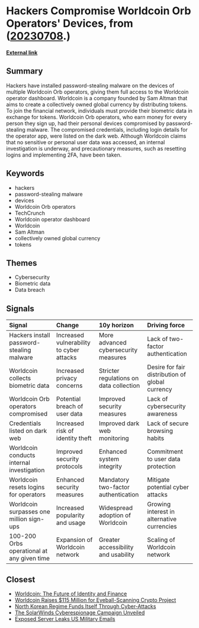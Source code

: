 # __Hackers Compromise Worldcoin Orb Operators' Devices__, from ([20230708](https://kghosh.substack.com/p/20230708).)

__[External link](https://techcrunch.com/2023/05/12/hackers-stole-passwords-of-worldcoin-orb-operators/)__



## Summary

Hackers have installed password-stealing malware on the devices of multiple Worldcoin Orb operators, giving them full access to the Worldcoin operator dashboard. Worldcoin is a company founded by Sam Altman that aims to create a collectively owned global currency by distributing tokens. To join the financial network, individuals must provide their biometric data in exchange for tokens. Worldcoin Orb operators, who earn money for every person they sign up, had their personal devices compromised by password-stealing malware. The compromised credentials, including login details for the operator app, were listed on the dark web. Although Worldcoin claims that no sensitive or personal user data was accessed, an internal investigation is underway, and precautionary measures, such as resetting logins and implementing 2FA, have been taken.

## Keywords

* hackers
* password-stealing malware
* devices
* Worldcoin Orb operators
* TechCrunch
* Worldcoin operator dashboard
* Worldcoin
* Sam Altman
* collectively owned global currency
* tokens

## Themes

* Cybersecurity
* Biometric data
* Data breach

## Signals

| Signal                                     | Change                                   | 10y horizon                             | Driving force                                   |
|:-------------------------------------------|:-----------------------------------------|:----------------------------------------|:------------------------------------------------|
| Hackers install password-stealing malware  | Increased vulnerability to cyber attacks | More advanced cybersecurity measures    | Lack of two-factor authentication               |
| Worldcoin collects biometric data          | Increased privacy concerns               | Stricter regulations on data collection | Desire for fair distribution of global currency |
| Worldcoin Orb operators compromised        | Potential breach of user data            | Improved security measures              | Lack of cybersecurity awareness                 |
| Credentials listed on dark web             | Increased risk of identity theft         | Improved dark web monitoring            | Lack of secure browsing habits                  |
| Worldcoin conducts internal investigation  | Improved security protocols              | Enhanced system integrity               | Commitment to user data protection              |
| Worldcoin resets logins for operators      | Enhanced security measures               | Mandatory two-factor authentication     | Mitigate potential cyber attacks                |
| Worldcoin surpasses one million sign-ups   | Increased popularity and usage           | Widespread adoption of Worldcoin        | Growing interest in alternative currencies      |
| 100-200 Orbs operational at any given time | Expansion of Worldcoin network           | Greater accessibility and usability     | Scaling of Worldcoin network                    |

## Closest

* [Worldcoin: The Future of Identity and Finance](d88f43d9c77a040fb8af341ebf73dc59)
* [Worldcoin Raises $115 Million for Eyeball-Scanning Crypto Project](2288acc14dd8aab5ef245655d253626f)
* [North Korean Regime Funds Itself Through Cyber-Attacks](53bd93132837d364cdf6eb18576aa8bb)
* [The SolarWinds Cyberespionage Campaign Unveiled](60d708d49e171255bc45464e0b5e6a6a)
* [Exposed Server Leaks US Military Emails](2efc3124c37c21844c4c71c2eb801f11)